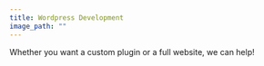 ```yaml
---
title: Wordpress Development
image_path: ""
---
```


Whether you want a custom plugin or a full website, we can help!